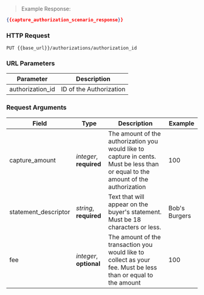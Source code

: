 > Example Response:

```json
{{capture_authorization_scenario_response}}
```

### HTTP Request

`PUT {{base_url}}/authorizations/authorization_id`

### URL Parameters

Parameter | Description
--------- | -------------------------------------------------------------------
authorization_id | ID of the Authorization


### Request Arguments

Field | Type | Description | Example
----- | ---- | ----------- | -------
capture_amount | *integer*, **required** | The amount of the authorization you would like to capture in cents. Must be less than or equal to the amount of the authorization | 100
statement_descriptor | *string*, **required** | Text that will appear on the buyer's statement. Must be 18 characters or less. | Bob's Burgers
fee | *integer*, **optional** | The amount of the transaction you would like to collect as your fee. Must be less than or equal to the amount | 100
